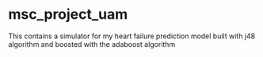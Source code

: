 # msc_project_uam
This contains a simulator for my heart failure prediction model built with j48 algorithm and boosted with the adaboost algorithm
